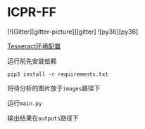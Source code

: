 # ICPR-FF

[![Gitter][gitter-picture]][gitter] ![py36][py36] 

[Tesseract环境配置](https://github.com/RuleLock/ICPR-FF/blob/master/docs/Tesseract%20OCR.md)

运行前先安装依赖

`pip3 install -r requirements.txt`

将待分析的图片放于`images`路径下

运行`main.py`

输出结果在`outputs`路径下